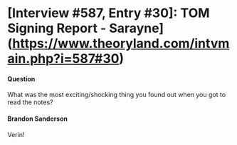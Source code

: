 # [Interview #587, Entry #30]: TOM Signing Report - Sarayne](https://www.theoryland.com/intvmain.php?i=587#30)

#### Question

What was the most exciting/shocking thing you found out when you got to read the notes?

#### Brandon Sanderson

Verin!

